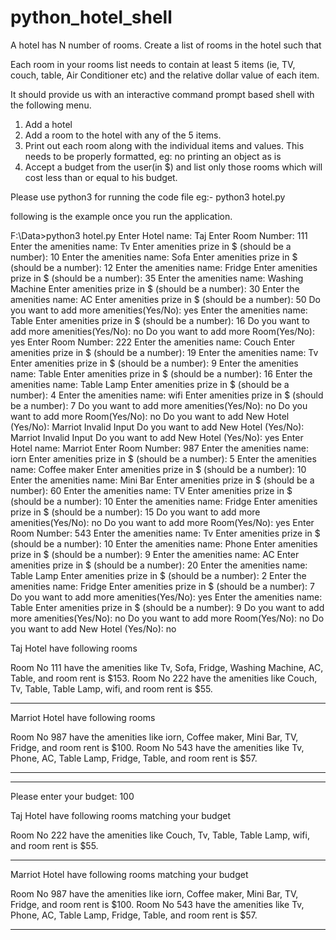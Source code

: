 # python_hotel_shell

A hotel has N number of rooms. Create a list of rooms in the hotel such that

Each room in your rooms list needs to contain at least 5 items (ie, TV, couch, table, Air Conditioner etc) and the relative dollar value of each item.

It should provide us with an interactive command prompt based shell with the following menu.

1. Add a hotel
2. Add a room to the hotel with any of the 5 items.
3. Print out each room along with the individual items and values. This needs to be properly formatted, eg: no printing an object as is
4. Accept a budget from the user(in $) and list only those rooms which will cost less than or equal to his budget.

Please use python3 for running the code file
eg:-  python3 hotel.py

following is the example once you run the application.

F:\Data>python3 hotel.py
Enter Hotel name: Taj
Enter Room Number: 111
Enter the amenities name: Tv
Enter amenities prize in $ (should be a number): 10
Enter the amenities name: Sofa
Enter amenities prize in $ (should be a number): 12
Enter the amenities name: Fridge
Enter amenities prize in $ (should be a number): 35
Enter the amenities name: Washing Machine
Enter amenities prize in $ (should be a number): 30
Enter the amenities name: AC
Enter amenities prize in $ (should be a number): 50
Do you want to add more amenities(Yes/No): yes
Enter the amenities name: Table
Enter amenities prize in $ (should be a number): 16
Do you want to add more amenities(Yes/No): no
Do you want to add more Room(Yes/No): yes
Enter Room Number: 222
Enter the amenities name: Couch
Enter amenities prize in $ (should be a number): 19
Enter the amenities name: Tv
Enter amenities prize in $ (should be a number): 9
Enter the amenities name: Table
Enter amenities prize in $ (should be a number): 16
Enter the amenities name: Table Lamp
Enter amenities prize in $ (should be a number): 4
Enter the amenities name: wifi
Enter amenities prize in $ (should be a number): 7
Do you want to add more amenities(Yes/No): no
Do you want to add more Room(Yes/No): no
Do you want to add New Hotel (Yes/No): Marriot
Invalid Input
Do you want to add New Hotel (Yes/No): Marriot
Invalid Input
Do you want to add New Hotel (Yes/No): yes
Enter Hotel name: Marriot
Enter Room Number: 987
Enter the amenities name: iorn
Enter amenities prize in $ (should be a number): 5
Enter the amenities name: Coffee maker
Enter amenities prize in $ (should be a number): 10
Enter the amenities name: Mini Bar
Enter amenities prize in $ (should be a number): 60
Enter the amenities name: TV
Enter amenities prize in $ (should be a number): 10
Enter the amenities name: Fridge
Enter amenities prize in $ (should be a number): 15
Do you want to add more amenities(Yes/No): no
Do you want to add more Room(Yes/No): yes
Enter Room Number: 543
Enter the amenities name: Tv
Enter amenities prize in $ (should be a number): 10
Enter the amenities name: Phone
Enter amenities prize in $ (should be a number): 9
Enter the amenities name: AC
Enter amenities prize in $ (should be a number): 20
Enter the amenities name: Table Lamp
Enter amenities prize in $ (should be a number): 2
Enter the amenities name: Fridge
Enter amenities prize in $ (should be a number): 7
Do you want to add more amenities(Yes/No): yes
Enter the amenities name: Table
Enter amenities prize in $ (should be a number): 9
Do you want to add more amenities(Yes/No): no
Do you want to add more Room(Yes/No): no
Do you want to add New Hotel (Yes/No): no



Taj Hotel have following rooms

Room No 111 have the amenities like Tv, Sofa, Fridge, Washing Machine, AC, Table, and room rent is $153.
Room No 222 have the amenities like Couch, Tv, Table, Table Lamp, wifi, and room rent is $55.

***********************************************************




Marriot Hotel have following rooms

Room No 987 have the amenities like iorn, Coffee maker, Mini Bar, TV, Fridge, and room rent is $100.
Room No 543 have the amenities like Tv, Phone, AC, Table Lamp, Fridge, Table, and room rent is $57.

***********************************************************


***********************************************************

Please enter your budget: 100



Taj Hotel have following rooms matching your budget

Room No 222 have the amenities like Couch, Tv, Table, Table Lamp, wifi, and room rent is $55.

***********************************************************




Marriot Hotel have following rooms matching your budget

Room No 987 have the amenities like iorn, Coffee maker, Mini Bar, TV, Fridge, and room rent is $100.
Room No 543 have the amenities like Tv, Phone, AC, Table Lamp, Fridge, Table, and room rent is $57.

***********************************************************
